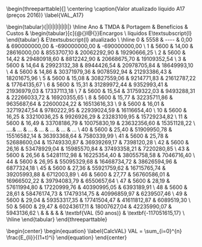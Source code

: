 \begin{threeparttable}[]
\centering
\caption{Valor atualizado líquido A17 (preços 2016)}
\label{VAL_A17}

\begin{tabular}{|l|l|l|l|l|l|l|}
\hline
Ano & TMDA & Portagem & Benefícios      & Custos       & \begin{tabular}[c]{@{}l@{}}Encargos \\ líquidos E\textsubscript{l} \end{tabular} & E\textsubscript{l} atualizado     \\ \hline
0   & 5558 & ----     & 0,00        & 690000000,00 & -690000000,00 & -690000000,00 \\
1   & 5600 & 14,00    & 28616000,00 & 8553707,10   & 20062292,90   & 19290666,25   \\
2   & 5600 & 14,42    & 29480918,60 & 8812242,90   & 20668675,70   & 19109352,54   \\
3   & 5600 & 14,64    & 29923132,38 & 8944426,54   & 20978705,84   & 18649993,10   \\
4   & 5600 & 14,86    & 30371979,36 & 9078592,94   & 21293386,43   & 18201675,96   \\
5   & 5600 & 15,08    & 30827559,06 & 9214771,83   & 21612787,22   & 17764135,67   \\
6   & 5600 & 15,31    & 31289972,44 & 9352993,41   & 21936979,03   & 17337113,18   \\
7   & 5600 & 15,54    & 31759322,03 & 9493288,31   & 22266033,72   & 16920355,65   \\
8   & 5600 & 15,77    & 32235711,86 & 9635687,64   & 22600024,22   & 16513616,33   \\
9   & 5600 & 16,01    & 32719247,54 & 9780222,95   & 22939024,59   & 16116654,40   \\
10  & 5600 & 16,25    & 33210036,25 & 9926926,29   & 23283109,95   & 15729234,82   \\
11  & 5600 & 16,49    & 33708186,79 & 10075830,19  & 23632356,60   & 15351128,22   \\
....& ... & ... & ... & ... & ... & ... \\
40  & 5600 & 25,40    & 51909950,78 & 15516582,14  & 36393368,64   & 7580339,99    \\
41  & 5600 & 25,78    & 52688600,04 & 15749330,87  & 36939269,17   & 7398120,28    \\
42  & 5600 & 26,16    & 53478929,04 & 15985570,84  & 37493358,21   & 7220280,85    \\
43  & 5600 & 26,56    & 54281112,98 & 16225354,40  & 38055758,58   & 7046716,40    \\
44  & 5600 & 26,95    & 55095329,68 & 16468734,72  & 38626594,96   & 6877324,18    \\
45  & 5600 & 27,36    & 55921759,62 & 16715765,74  & 39205993,88   & 6712003,89    \\
46  & 5600 & 27,77    & 56760586,01 & 16966502,22  & 39794083,79   & 6550657,64    \\
47  & 5600 & 28,19    & 57611994,80 & 17220999,76  & 40390995,05   & 6393189,91    \\
48  & 5600 & 28,61    & 58476174,73 & 17479314,75  & 40996859,97   & 6239507,46    \\
49  & 5600 & 29,04    & 59353317,35 & 17741504,47  & 41611812,87   & 6089519,30    \\
50  & 5600 & 29,47    & 60243617,11 & 18007627,04  & 42235990,07   & 5943136,62    \\
    &      &          &             &              & \textbf{VAL (50 anos)} & \textbf{-117051615,17} \\ \hline
\end{tabular}
\end{threeparttable}

\begin{center}
\begin{equation}
\label{CalcVAL}
VAL = \sum_{i=0}^{n} \frac{E_{li}}{(1+t)^i}
\end{equation}
\end{center}





